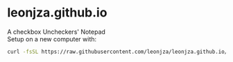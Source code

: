 # leonjza.github.io

A checkbox Uncheckers' Notepad  
Setup on a new computer with:

```bash
curl -fsSL https://raw.githubusercontent.com/leonjza/leonjza.github.io/source/setup.sh | bash
```
